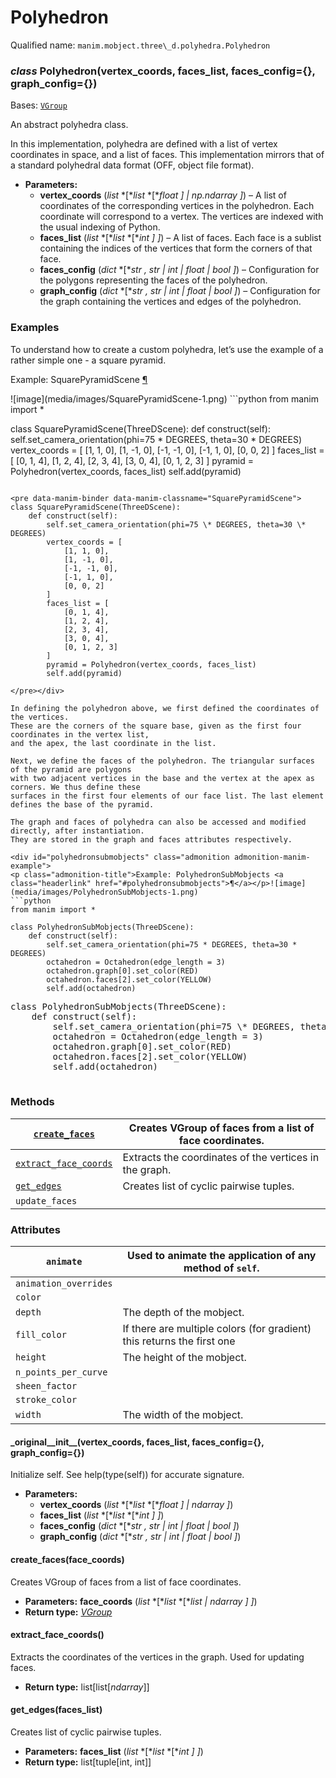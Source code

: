 # Polyhedron

Qualified name: `manim.mobject.three\_d.polyhedra.Polyhedron`

### *class* Polyhedron(vertex_coords, faces_list, faces_config={}, graph_config={})

Bases: [`VGroup`](manim.mobject.types.vectorized_mobject.VGroup.md#manim.mobject.types.vectorized_mobject.VGroup)

An abstract polyhedra class.

In this implementation, polyhedra are defined with a list of vertex coordinates in space, and a list
of faces. This implementation mirrors that of a standard polyhedral data format (OFF, object file format).

* **Parameters:**
  * **vertex_coords** (*list* *[**list* *[**float* *]*  *|* *np.ndarray* *]*) – A list of coordinates of the corresponding vertices in the polyhedron. Each coordinate will correspond to
    a vertex. The vertices are indexed with the usual indexing of Python.
  * **faces_list** (*list* *[**list* *[**int* *]* *]*) – A list of faces. Each face is a sublist containing the indices of the vertices that form the corners of that face.
  * **faces_config** (*dict* *[**str* *,* *str* *|* *int* *|* *float* *|* *bool* *]*) – Configuration for the polygons representing the faces of the polyhedron.
  * **graph_config** (*dict* *[**str* *,* *str* *|* *int* *|* *float* *|* *bool* *]*) – Configuration for the graph containing the vertices and edges of the polyhedron.

### Examples

To understand how to create a custom polyhedra, let’s use the example of a rather simple one - a square pyramid.

<div id="squarepyramidscene" class="admonition admonition-manim-example">
<p class="admonition-title">Example: SquarePyramidScene <a class="headerlink" href="#squarepyramidscene">¶</a></p>![image](media/images/SquarePyramidScene-1.png)
```python
from manim import *

class SquarePyramidScene(ThreeDScene):
    def construct(self):
        self.set_camera_orientation(phi=75 * DEGREES, theta=30 * DEGREES)
        vertex_coords = [
            [1, 1, 0],
            [1, -1, 0],
            [-1, -1, 0],
            [-1, 1, 0],
            [0, 0, 2]
        ]
        faces_list = [
            [0, 1, 4],
            [1, 2, 4],
            [2, 3, 4],
            [3, 0, 4],
            [0, 1, 2, 3]
        ]
        pyramid = Polyhedron(vertex_coords, faces_list)
        self.add(pyramid)
```

<pre data-manim-binder data-manim-classname="SquarePyramidScene">
class SquarePyramidScene(ThreeDScene):
    def construct(self):
        self.set_camera_orientation(phi=75 \* DEGREES, theta=30 \* DEGREES)
        vertex_coords = [
            [1, 1, 0],
            [1, -1, 0],
            [-1, -1, 0],
            [-1, 1, 0],
            [0, 0, 2]
        ]
        faces_list = [
            [0, 1, 4],
            [1, 2, 4],
            [2, 3, 4],
            [3, 0, 4],
            [0, 1, 2, 3]
        ]
        pyramid = Polyhedron(vertex_coords, faces_list)
        self.add(pyramid)

</pre></div>

In defining the polyhedron above, we first defined the coordinates of the vertices.
These are the corners of the square base, given as the first four coordinates in the vertex list,
and the apex, the last coordinate in the list.

Next, we define the faces of the polyhedron. The triangular surfaces of the pyramid are polygons
with two adjacent vertices in the base and the vertex at the apex as corners. We thus define these
surfaces in the first four elements of our face list. The last element defines the base of the pyramid.

The graph and faces of polyhedra can also be accessed and modified directly, after instantiation.
They are stored in the graph and faces attributes respectively.

<div id="polyhedronsubmobjects" class="admonition admonition-manim-example">
<p class="admonition-title">Example: PolyhedronSubMobjects <a class="headerlink" href="#polyhedronsubmobjects">¶</a></p>![image](media/images/PolyhedronSubMobjects-1.png)
```python
from manim import *

class PolyhedronSubMobjects(ThreeDScene):
    def construct(self):
        self.set_camera_orientation(phi=75 * DEGREES, theta=30 * DEGREES)
        octahedron = Octahedron(edge_length = 3)
        octahedron.graph[0].set_color(RED)
        octahedron.faces[2].set_color(YELLOW)
        self.add(octahedron)
```

<pre data-manim-binder data-manim-classname="PolyhedronSubMobjects">
class PolyhedronSubMobjects(ThreeDScene):
    def construct(self):
        self.set_camera_orientation(phi=75 \* DEGREES, theta=30 \* DEGREES)
        octahedron = Octahedron(edge_length = 3)
        octahedron.graph[0].set_color(RED)
        octahedron.faces[2].set_color(YELLOW)
        self.add(octahedron)

</pre></div>

### Methods

| [`create_faces`](#manim.mobject.three_d.polyhedra.Polyhedron.create_faces)               | Creates VGroup of faces from a list of face coordinates.   |
|------------------------------------------------------------------------------------------|------------------------------------------------------------|
| [`extract_face_coords`](#manim.mobject.three_d.polyhedra.Polyhedron.extract_face_coords) | Extracts the coordinates of the vertices in the graph.     |
| [`get_edges`](#manim.mobject.three_d.polyhedra.Polyhedron.get_edges)                     | Creates list of cyclic pairwise tuples.                    |
| `update_faces`                                                                           |                                                            |

### Attributes

| `animate`             | Used to animate the application of any method of `self`.               |
|-----------------------|------------------------------------------------------------------------|
| `animation_overrides` |                                                                        |
| `color`               |                                                                        |
| `depth`               | The depth of the mobject.                                              |
| `fill_color`          | If there are multiple colors (for gradient) this returns the first one |
| `height`              | The height of the mobject.                                             |
| `n_points_per_curve`  |                                                                        |
| `sheen_factor`        |                                                                        |
| `stroke_color`        |                                                                        |
| `width`               | The width of the mobject.                                              |

#### \_original_\_init_\_(vertex_coords, faces_list, faces_config={}, graph_config={})

Initialize self.  See help(type(self)) for accurate signature.

* **Parameters:**
  * **vertex_coords** (*list* *[**list* *[**float* *]*  *|* *ndarray* *]*)
  * **faces_list** (*list* *[**list* *[**int* *]* *]*)
  * **faces_config** (*dict* *[**str* *,* *str* *|* *int* *|* *float* *|* *bool* *]*)
  * **graph_config** (*dict* *[**str* *,* *str* *|* *int* *|* *float* *|* *bool* *]*)

#### create_faces(face_coords)

Creates VGroup of faces from a list of face coordinates.

* **Parameters:**
  **face_coords** (*list* *[**list* *[**list* *|* *ndarray* *]* *]*)
* **Return type:**
  [*VGroup*](manim.mobject.types.vectorized_mobject.VGroup.md#manim.mobject.types.vectorized_mobject.VGroup)

#### extract_face_coords()

Extracts the coordinates of the vertices in the graph.
Used for updating faces.

* **Return type:**
  list[list[*ndarray*]]

#### get_edges(faces_list)

Creates list of cyclic pairwise tuples.

* **Parameters:**
  **faces_list** (*list* *[**list* *[**int* *]* *]*)
* **Return type:**
  list[tuple[int, int]]
